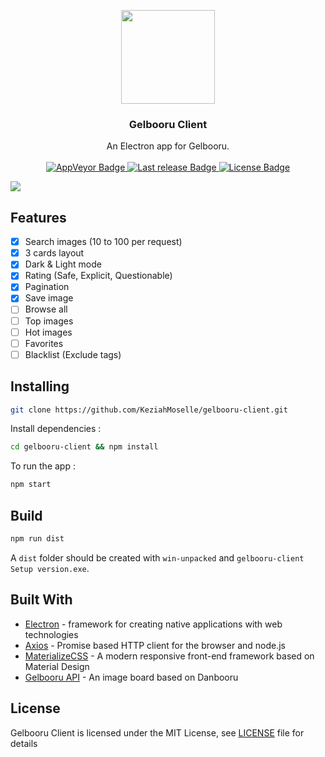 <p align="center">
  <a href="build/icon-black.png">
    <img src="https://i.imgur.com/OmhYzTa.png" height="150">
  </a>

  <h3 align="center">Gelbooru Client</h3>

  <p align="center">
    An Electron app for Gelbooru.
    <br>
    <br>
    <a href="https://ci.appveyor.com/project/KeziahMoselle/gelbooru-client">
      <img src="https://img.shields.io/appveyor/ci/KeziahMoselle/gelbooru-client.svg?style=for-the-badge" alt="AppVeyor Badge">
    </a>
    <a href="https://github.com/KeziahMoselle/gelbooru-client/releases">
      <img src="https://img.shields.io/github/release-date-pre/KeziahMoselle/gelbooru-client.svg?style=for-the-badge" alt="Last release Badge">
    </a>
    <a href="LICENSE">
      <img src="https://img.shields.io/apm/l/vim-mode.svg?style=for-the-badge" alt="License Badge">
    </a>
</p>

<img src="./src/assets/preview.gif">

## Features

* [x] Search images (10 to 100 per request)
* [x] 3 cards layout
* [x] Dark & Light mode
* [x] Rating (Safe, Explicit, Questionable)
* [x] Pagination
* [x] Save image
* [ ] Browse all
* [ ] Top images
* [ ] Hot images
* [ ] Favorites
* [ ] Blacklist (Exclude tags)

## Installing

```sh
git clone https://github.com/KeziahMoselle/gelbooru-client.git
```
Install dependencies :
```sh
cd gelbooru-client && npm install
```
To run the app :
```sh
npm start
```

## Build

```sh
npm run dist
```
A `dist` folder should be created with `win-unpacked` and `gelbooru-client Setup version.exe`.

## Built With

* [Electron](https://electronjs.org/) - framework for creating native applications with web technologies
* [Axios](https://github.com/axios/axios) - Promise based HTTP client for the browser and node.js
* [MaterializeCSS](http://next.materializecss.com/) - A modern responsive front-end framework based on Material Design
* [Gelbooru API](https://gelbooru.com/index.php?page=help&topic=dapi) - An image board based on Danbooru


## License

Gelbooru Client is licensed under the MIT License, see [LICENSE](LICENSE) file for details
